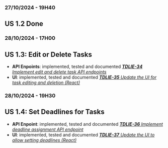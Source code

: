 ### 27/10/2024 - 19H40

## US 1.2 Done

### 28/10/2024 - 17H00

## US 1.3: Edit or Delete Tasks
- **API Enpoints**: implemented, tested and documented *[**TDLIE-34** Implement edit and delete task API endpoints](./backend_ToDoList/README.md)*
- **UI**: implemented, tested and documented *[**TDLIE-35** Update the UI for task editing and deletion (React)](./frontend_todolist/README.md)*

### 28/10/2024 - 19H30

## US 1.4: Set Deadlines for Tasks
- **API Enpoint**: implemented, tested and documented *[**TDLIE-36** Implement deadline assignment API endpoint](./backend_ToDoList/README.md)*
- **UI**: implemented, tested and documented *[**TDLIE-37** Update the UI to allow setting deadlines (React)](./frontend_todolist/README.md)*